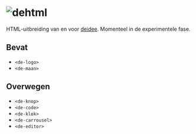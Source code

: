 # ![dehtml](https://deidee.com/logo.png?str=deHTML)

HTML-uitbreiding van en voor [deidee](https://deidee.nl/). Momenteel in de experimentele fase.

## Bevat

- ``<de-logo>``
- ``<de-maan>``

## Overwegen

- ``<de-knop>``
- ``<de-code>``
- ``<de-klok>``
- ``<de-carrousel>``
- ``<de-editor>``
